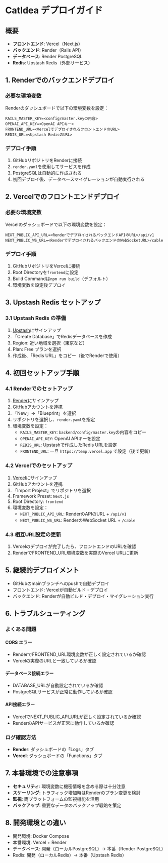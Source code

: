 # CatIdea デプロイガイド

## 概要
- **フロントエンド**: Vercel（Next.js）
- **バックエンド**: Render（Rails API）
- **データベース**: Render PostgreSQL
- **Redis**: Upstash Redis（外部サービス）

## 1. Renderでのバックエンドデプロイ

### 必要な環境変数
Renderのダッシュボードで以下の環境変数を設定：

```
RAILS_MASTER_KEY=<config/master.keyの内容>
OPENAI_API_KEY=<OpenAI APIキー>
FRONTEND_URL=<VercelでデプロイされるフロントエンドのURL>
REDIS_URL=<Upstash RedisのURL>
```

### デプロイ手順
1. GitHubリポジトリをRenderに接続
2. `render.yaml`を使用してサービスを作成
3. PostgreSQLは自動的に作成される
4. 初回デプロイ後、データベースマイグレーションが自動実行される

## 2. Vercelでのフロントエンドデプロイ

### 必要な環境変数
Vercelのダッシュボードで以下の環境変数を設定：

```
NEXT_PUBLIC_API_URL=<RenderでデプロイされるバックエンドAPIのURL>/api/v1
NEXT_PUBLIC_WS_URL=<RenderでデプロイされるバックエンドのWebSocketURL>/cable
```

### デプロイ手順
1. GitHubリポジトリをVercelに接続
2. Root Directoryを`frontend`に設定
3. Build Commandは`npm run build`（デフォルト）
4. 環境変数を設定後デプロイ

## 3. Upstash Redis セットアップ

### 3.1 Upstash Redis の準備
1. [Upstash](https://upstash.com)にサインアップ
2. 「Create Database」でRedisデータベースを作成
3. Region: 近い地域を選択（東京など）
4. Plan: Free プランを選択
5. 作成後、「Redis URL」をコピー（後でRenderで使用）

## 4. 初回セットアップ手順

### 4.1 Renderでのセットアップ
1. [Render](https://render.com)にサインアップ
2. GitHubアカウントを連携
3. 「New」→「Blueprint」を選択
4. リポジトリを選択し、`render.yaml`を指定
5. 環境変数を設定：
   - `RAILS_MASTER_KEY`: `backend/config/master.key`の内容をコピー
   - `OPENAI_API_KEY`: OpenAI APIキーを設定
   - `REDIS_URL`: Upstashで作成したRedis URLを設定
   - `FRONTEND_URL`: 一旦 `https://temp.vercel.app` で設定（後で更新）

### 4.2 Vercelでのセットアップ
1. [Vercel](https://vercel.com)にサインアップ
2. GitHubアカウントを連携
3. 「Import Project」でリポジトリを選択
4. Framework Preset: `Next.js`
5. Root Directory: `frontend`
6. 環境変数を設定：
   - `NEXT_PUBLIC_API_URL`: RenderのAPIのURL + `/api/v1`
   - `NEXT_PUBLIC_WS_URL`: RenderのWebSocket URL + `/cable`

### 4.3 相互URL設定の更新
1. Vercelのデプロイが完了したら、フロントエンドのURLを確認
2. RenderでFRONTEND_URL環境変数を実際のVercel URLに更新

## 5. 継続的デプロイメント

- GitHubのmainブランチへのpushで自動デプロイ
- フロントエンド: Vercelが自動ビルド・デプロイ
- バックエンド: Renderが自動ビルド・デプロイ・マイグレーション実行

## 6. トラブルシューティング

### よくある問題

#### CORS エラー
- RenderでFRONTEND_URL環境変数が正しく設定されているか確認
- Vercelの実際のURLと一致しているか確認

#### データベース接続エラー
- DATABASE_URLが自動設定されているか確認
- PostgreSQLサービスが正常に動作しているか確認

#### API接続エラー
- VercelでNEXT_PUBLIC_API_URLが正しく設定されているか確認
- RenderのAPIサービスが正常に動作しているか確認

### ログ確認方法
- **Render**: ダッシュボードの「Logs」タブ
- **Vercel**: ダッシュボードの「Functions」タブ

## 7. 本番環境での注意事項

- **セキュリティ**: 環境変数に機密情報を含める際は十分注意
- **スケーリング**: トラフィック増加時はRenderのプラン変更を検討
- **監視**: 両プラットフォームの監視機能を活用
- **バックアップ**: 重要なデータのバックアップ戦略を策定

## 8. 開発環境との違い

- 開発環境: Docker Compose
- 本番環境: Vercel + Render
- データベース: 開発（ローカルPostgreSQL）→ 本番（Render PostgreSQL）
- Redis: 開発（ローカルRedis）→ 本番（Upstash Redis）